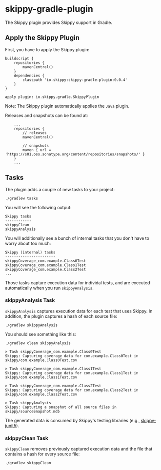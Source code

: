# skippy-gradle-plugin

The Skippy plugin provides Skippy support in Gradle.

## Apply the Skippy Plugin

First, you have to apply the Skippy plugin:
```
buildscript {
    repositories {
        mavenCentral()
    }
    dependencies {
        classpath 'io.skippy:skippy-gradle-plugin:0.0.4'
    }
}

apply plugin: io.skippy.gradle.SkippyPlugin
```
Note: The Skippy plugin automatically applies the `Java` plugin.

Releases and snapshots can be found at:
```
    ...
    repositories {
        // releases
        mavenCentral()
        
        // snapshots
        maven { url = 'https://s01.oss.sonatype.org/content/repositories/snapshots/' }
    }
    ...
```


## Tasks

The plugin adds a couple of new tasks to your project:
```
./gradlew tasks
```
You will see the following output:
```
Skippy tasks
------------
skippyClean
skippyAnalysis
```

You will additionally see a bunch of internal tasks that you don't have to worry about too much: 
```
Skippy (internal) tasks
-----------------------
skippyCoverage_com.example.Class0Test
skippyCoverage_com.example.Class1Test
skippyCoverage_com.example.Class2Test
...
```

Those tasks capture execution data for individal tests, and are executed automatically when you run `skippyAnalysis`.

### skippyAnalysis Task

`skippyAnalysis` captures execution data for each test that uses Skippy. In addition, the plugin captures a hash of each source 
file:

```
./gradlew skippyAnalysis
```

You should see something like this:

```
./gradlew clean skippyAnalysis                                  

> Task skippyCoverage_com.example.Class0Test
Skippy: Capturing coverage data for com.example.Class0Test in skippy/com.example.Class0Test.csv

> Task skippyCoverage_com.example.Class1Test
Skippy: Capturing coverage data for com.example.Class1Test in skippy/com.example.Class1Test.csv

> Task skippyCoverage_com.example.Class2Test
Skippy: Capturing coverage data for com.example.Class2Test in skippy/com.example.Class2Test.csv

> Task skippyAnalysis
Skippy: Capturing a snapshot of all source files in skippy/sourceSnapshot.md5
```

The generated data is consumed by Skippy's testing libraries (e.g., 
[skippy-junit5](../skippy-junit5/README.md)).

### skippyClean Task

`skippyClean` removes previously captured execution data and the file that contains a hash for every source file:

```
./gradlew skippyClean
```